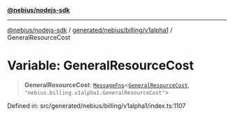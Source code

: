 [**@nebius/nodejs-sdk**](../../../../../README.md)

---

[@nebius/nodejs-sdk](../../../../../README.md) / [generated/nebius/billing/v1alpha1](../README.md) / GeneralResourceCost

# Variable: GeneralResourceCost

> **GeneralResourceCost**: [`MessageFns`](../../../../../runtime/protos/core/interfaces/MessageFns.md)\<[`GeneralResourceCost`](../interfaces/GeneralResourceCost.md), `"nebius.billing.v1alpha1.GeneralResourceCost"`\>

Defined in: src/generated/nebius/billing/v1alpha1/index.ts:1107
